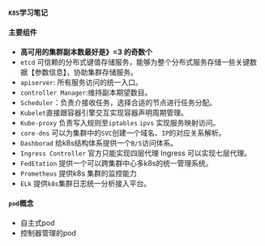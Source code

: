 #### `K8S`学习笔记

#### 主要组件
* __高可用的集群副本数最好是》=3 的奇数个__
* `etcd` 可信赖的分布式键值存储服务，能够为整个分布式服务存储一些关键数据【参数信息】，协助集群存储服务。
* `apiserver`: 所有服务访问的统一入口。
* `controller Manager`:维持副本期望数目。
* `Scheduler`：负责介接收任务，选择合适的节点进行任务分配。
* `Kubelet`直接跟容器引擎交互实现容器声明周期管理。
* `Kube-proxy` 负责写入规则至`iptables` `ipvs` 实现服务映射访问。
* `core-dns` 可以为集群中的`SVC`创建一个域名、`IP`的对应关系解析。 
* `Dashborad` 给k8s结构体系提供一个`B/S`访问体系。
* `Ingress Controller` 官方只能实现四层代理 Ingress 可以实现七层代理。
* `FedEtation` 提供一个可以跨集群中心多k8s的统一管理系统。 
* `Prometheus`  提供k8s 集群的监控能力
* `ELk` 提供`k8s`集群日志统一分析接入平台。 

#### `pod`概念
* 自主式pod
* 控制器管理的pod